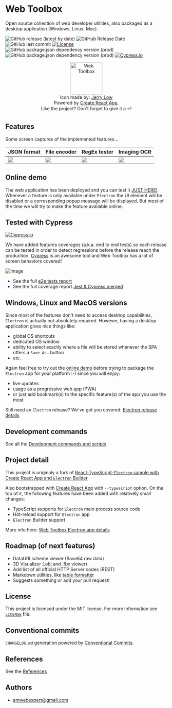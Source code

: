 # Web Toolbox

Open source collection of web developer utilities, also packaged as a desktop application (Windows, Linux, Mac).

![GitHub release (latest by date)](https://img.shields.io/github/v/release/amwebexpert/etoolbox) ![GitHub Release Date](https://img.shields.io/github/release-date/amwebexpert/etoolbox) ![GitHub last commit](https://img.shields.io/github/last-commit/amwebexpert/etoolbox) [![License](https://img.shields.io/badge/license-MIT-green)](./LICENSE) ![GitHub package.json dependency version (prod)](https://img.shields.io/github/package-json/dependency-version/amwebexpert/etoolbox/react) ![GitHub package.json dependency version (prod)](https://img.shields.io/github/package-json/dependency-version/amwebexpert/etoolbox/typescript) [![Cypress.io](https://img.shields.io/badge/tested%20with-Cypress-04C38E.svg)](https://www.cypress.io/)

<div align="center">
  <img src="public/icon-512x512.png" width="100" alt="Web Toolbox" />
  <div>Icon made by: <a href="https://therealjerrylow.com/">Jerry Low</a></div>
  <div>Powered by <a href="https://reactjs.org/docs/create-a-new-react-app.html">Create React App</a>.</div>
  <div>Like the project? Don't forget to give it a ⭐️!</div>
</div>

## Features

Some screen captures of the implemented features...

| JSON format                                                 | File encoder                                               | RegEx tester                                              | Imaging OCR                                            |
| ----------------------------------------------------------- | ---------------------------------------------------------- | --------------------------------------------------------- | ------------------------------------------------------ |
| <img src="public/screen-captures/JSONFormatter-demo.gif" /> | <img src="public/screen-captures/ImageEncoder-demo.gif" /> | <img src="public/screen-captures/RegexTester-demo.gif" /> | <img src="public/screen-captures/ImageOCR-demo.gif" /> |

## Online demo

The web application has been deployed and you can test it [JUST HERE!](https://amwebexpert.github.io/etoolbox). Whenever a feature is only available under `Electron` the UI element will be disabled or a corresponding popup message will be displayed. But most of the time we will try to make the feature available online.

## Tested with Cypress

[![Cypress.io](https://img.shields.io/badge/tested%20with-Cypress-04C38E.svg)](https://www.cypress.io/)

We have added features coverages (a.k.a. end to end tests) so each release can be tested in order to detect regressions before the release reach the production. [Cypress](https://www.cypress.io/) is an awesome tool and Web Toolbox has a lot of screen behaviors covered!

![image](https://user-images.githubusercontent.com/3459255/200014116-85caa518-9355-443c-b1cd-e67b4f819010.png)

- See the full [e2e tests report](https://amwebexpert.github.io/etoolbox/e2e-tests-report/html/index.html)
- See the full coverage report [Jest & Cypress merged](https://amwebexpert.github.io/etoolbox/all-tests-report/lcov-report/index.html)

## Windows, Linux and MacOS versions

Since most of the features don't need to access desktop capabilities, `Electron` is actually not absolutely required. However, having a desktop application gives nice things like:

- global OS shortcuts
- dedicated OS window
- ability to select exactly where a file will be stored whenever the SPA offers a `Save As…` button
- etc.

Again feel free to try out the [online demo](https://amwebexpert.github.io/etoolbox/) before trying to package the `Electron` app for your platform :-) since you will enjoy:

- live updates
- usage as a progressive web app (PWA)
- or just add bookmark(s) to the specific feature(s) of the app you use the most

Still need an `Electron` release? We've got you covered: [Electron release details](./docs/sections/electron-builds.md)

## Development commands

See all the [Development commands and scripts](./docs/sections/commands.md)

## Project detail

This project is originaly a fork of [React-TypeScript-`Electron` sample with Create React App and `Electron` Builder](https://github.com/yhirose/react-typescript-electron-sample-with-create-react-app-and-electron-builder)

Also bootstrapped with [Create React App](https://github.com/facebook/create-react-app) with `--typescript` option. On the top of it, the following features have been added with relatively small changes:

- TypeScript supports for `Electron` main process source code
- Hot-reload support for `Electron` app
- `Electron` Builder support

More info here: [Web Toolbox Electron app details](./docs/sections/electron-builds.md)

## Roadmap (of next features)

- DataURI scheme viewer (Base64 raw data)
- 3D Visualizer (.obj and .fbx viewer)
- Add list of all official HTTP Server codes (REST)
- Markdown utilities, like [table formatter](https://tabletomarkdown.com/format-markdown-table/)
- Suggests something or add your pull request!

## License

This project is licensed under the MIT license. For more information see [`LICENSE`](./LICENSE) file.

## Conventional commits

`CHANGELOG.md` generation powered by [Conventional Commits](https://www.npmjs.com/package/standard-version).

## References

See the [References](./docs/sections/references.md)

## Authors

- [amwebexpert@gmail.com](https://github.com/amwebexpert)
